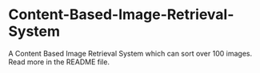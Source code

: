 # Content-Based-Image-Retrieval-System
A Content Based Image Retrieval System which can sort over 100 images. Read more in the README file. 
